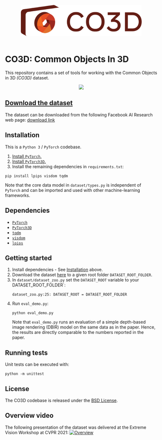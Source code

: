 <center>
<img src="./co3d_logo.png" width="400" />
</center>

<br>

CO3D: Common Objects In 3D
==========================

This repository contains a set of tools for working with the Common Objects in 3D <i>(CO3D)</i> dataset.

<center>
<img src="./grid.gif" width="600" />
</center>


## [Download the dataset](https://ai.facebook.com/datasets/CO3D-dataset)
The dataset can be downloaded from the following Facebook AI Research web page:
[download link](https://ai.facebook.com/datasets/co3d-downloads/)


## Installation
This is a `Python 3` / `PyTorch` codebase.
1) [Install `PyTorch`.](https://pytorch.org/)
2) [Install `PyTorch3D`.](https://github.com/facebookresearch/pytorch3d/blob/master/INSTALL.md)
3) Install the remaining dependencies in `requirements.txt`:
```
pip install lpips visdom tqdm
```
Note that the core data model in `dataset/types.py` is independent of `PyTorch` and can be imported and used with other machine-learning frameworks.


##  Dependencies
- [`PyTorch`](https://pytorch.org/)
- [`PyTorch3D`](https://github.com/facebookresearch/pytorch3d/blob/master/INSTALL.md)
- [`tqdm`](https://pypi.org/project/tqdm/)
- [`visdom`](https://github.com/facebookresearch/visdom)
- [`lpips`](https://github.com/richzhang/PerceptualSimilarity)


## Getting started
1. Install dependencies - See [Installation](#installation) above.
2. Download the dataset [here](https://ai.facebook.com/datasets/co3d-downloads/) to a given root folder `DATASET_ROOT_FOLDER`.
3. In `dataset/dataset_zoo.py` set the `DATASET_ROOT` variable to your DATASET_ROOT_FOLDER`:
    ```
    dataset_zoo.py:25: DATASET_ROOT = DATASET_ROOT_FOLDER
    ```
4. Run `eval_demo.py`:
    ```
    python eval_demo.py
    ```
    Note that `eval_demo.py` runs an evaluation of a simple depth-based image rendering (DBIR) model on the same data as in the paper. Hence, the results are directly comparable to the numbers reported in the paper.


## Running tests
Unit tests can be executed with:
```
python -m unittest
```


## License
The CO3D codebase is released under the [BSD License](LICENSE).


## Overview video
The following presentation of the dataset was delivered at the Extreme Vision Workshop at CVPR 2021:
[![Overview](https://img.youtube.com/vi/hMx9nzG50xQ/0.jpg)](https://www.youtube.com/watch?v=hMx9nzG50xQ)
